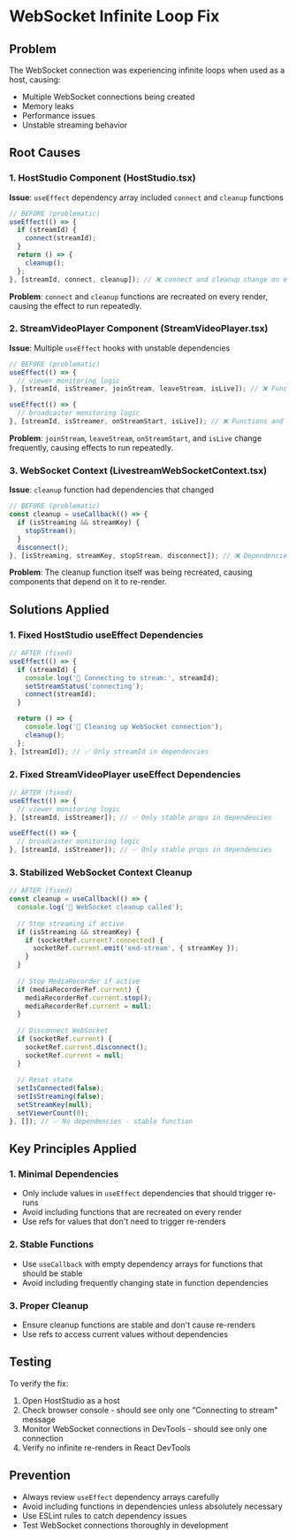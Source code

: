 # WebSocket Infinite Loop Fix

## Problem
The WebSocket connection was experiencing infinite loops when used as a host, causing:
- Multiple WebSocket connections being created
- Memory leaks
- Performance issues
- Unstable streaming behavior

## Root Causes

### 1. HostStudio Component (HostStudio.tsx)
**Issue**: `useEffect` dependency array included `connect` and `cleanup` functions
```typescript
// BEFORE (problematic)
useEffect(() => {
  if (streamId) {
    connect(streamId);
  }
  return () => {
    cleanup();
  };
}, [streamId, connect, cleanup]); // ❌ connect and cleanup change on every render
```

**Problem**: `connect` and `cleanup` functions are recreated on every render, causing the effect to run repeatedly.

### 2. StreamVideoPlayer Component (StreamVideoPlayer.tsx)
**Issue**: Multiple `useEffect` hooks with unstable dependencies
```typescript
// BEFORE (problematic)
useEffect(() => {
  // viewer monitoring logic
}, [streamId, isStreamer, joinStream, leaveStream, isLive]); // ❌ Functions and state in deps

useEffect(() => {
  // broadcaster monitoring logic  
}, [streamId, isStreamer, onStreamStart, isLive]); // ❌ Functions and state in deps
```

**Problem**: `joinStream`, `leaveStream`, `onStreamStart`, and `isLive` change frequently, causing effects to run repeatedly.

### 3. WebSocket Context (LivestreamWebSocketContext.tsx)
**Issue**: `cleanup` function had dependencies that changed
```typescript
// BEFORE (problematic)
const cleanup = useCallback(() => {
  if (isStreaming && streamKey) {
    stopStream();
  }
  disconnect();
}, [isStreaming, streamKey, stopStream, disconnect]); // ❌ Dependencies change frequently
```

**Problem**: The cleanup function itself was being recreated, causing components that depend on it to re-render.

## Solutions Applied

### 1. Fixed HostStudio useEffect Dependencies
```typescript
// AFTER (fixed)
useEffect(() => {
  if (streamId) {
    console.log('🔌 Connecting to stream:', streamId);
    setStreamStatus('connecting');
    connect(streamId);
  }

  return () => {
    console.log('🧹 Cleaning up WebSocket connection');
    cleanup();
  };
}, [streamId]); // ✅ Only streamId in dependencies
```

### 2. Fixed StreamVideoPlayer useEffect Dependencies
```typescript
// AFTER (fixed)
useEffect(() => {
  // viewer monitoring logic
}, [streamId, isStreamer]); // ✅ Only stable props in dependencies

useEffect(() => {
  // broadcaster monitoring logic
}, [streamId, isStreamer]); // ✅ Only stable props in dependencies
```

### 3. Stabilized WebSocket Context Cleanup
```typescript
// AFTER (fixed)
const cleanup = useCallback(() => {
  console.log('🧹 WebSocket cleanup called');
  
  // Stop streaming if active
  if (isStreaming && streamKey) {
    if (socketRef.current?.connected) {
      socketRef.current.emit('end-stream', { streamKey });
    }
  }
  
  // Stop MediaRecorder if active
  if (mediaRecorderRef.current) {
    mediaRecorderRef.current.stop();
    mediaRecorderRef.current = null;
  }
  
  // Disconnect WebSocket
  if (socketRef.current) {
    socketRef.current.disconnect();
    socketRef.current = null;
  }
  
  // Reset state
  setIsConnected(false);
  setIsStreaming(false);
  setStreamKey(null);
  setViewerCount(0);
}, []); // ✅ No dependencies - stable function
```

## Key Principles Applied

### 1. **Minimal Dependencies**
- Only include values in `useEffect` dependencies that should trigger re-runs
- Avoid including functions that are recreated on every render
- Use refs for values that don't need to trigger re-renders

### 2. **Stable Functions**
- Use `useCallback` with empty dependency arrays for functions that should be stable
- Avoid including frequently changing state in function dependencies

### 3. **Proper Cleanup**
- Ensure cleanup functions are stable and don't cause re-renders
- Use refs to access current values without dependencies

## Testing
To verify the fix:
1. Open HostStudio as a host
2. Check browser console - should see only one "Connecting to stream" message
3. Monitor WebSocket connections in DevTools - should see only one connection
4. Verify no infinite re-renders in React DevTools

## Prevention
- Always review `useEffect` dependency arrays carefully
- Avoid including functions in dependencies unless absolutely necessary
- Use ESLint rules to catch dependency issues
- Test WebSocket connections thoroughly in development
